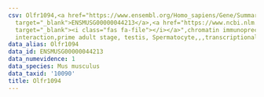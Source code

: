 ```yaml
---
csv: Olfr1094,<a href="https://www.ensembl.org/Homo_sapiens/Gene/Summary?db=core;g=ENSMUSG00000044213"
  target="_blank">ENSMUSG00000044213</a>,<a href="https://www.ncbi.nlm.nih.gov/pubmed/25450459"
  target="_blank"><i class="fas fa-file"></i></a>",chromatin immunoprecipitation assay,direct
  interaction,prime adult stage, testis, Spermatocyte,,,transcriptional regulation,
data_alias: Olfr1094
data_id: ENSMUSG00000044213
data_numevidence: 1
data_species: Mus musculus
data_taxid: '10090'
title: Olfr1094
---
```

